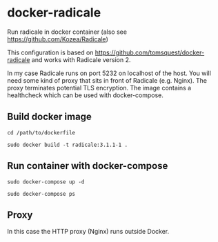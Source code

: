 # docker-radicale
Run radicale in docker container (also see https://github.com/Kozea/Radicale)

This configuration is based on https://github.com/tomsquest/docker-radicale and works with Radicale version 2.

In my case Radicale runs on port 5232 on localhost of the host. You will need some kind of proxy that sits in front of Radicale (e.g. Nginx). The proxy terminates potential TLS encryption. The image contains a healthcheck which can be used with docker-compose.

## Build docker image

`cd /path/to/dockerfile`

`sudo docker build -t radicale:3.1.1-1 .`

## Run container with docker-compose

`sudo docker-compose up -d`

`sudo docker-compose ps`

## Proxy

In this case the HTTP proxy (Nginx) runs outside Docker.
